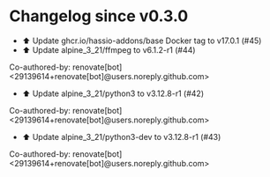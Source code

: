 # Changelog since v0.3.0
- ⬆️ Update ghcr.io/hassio-addons/base Docker tag to v17.0.1 (#45) 
- ⬆️ Update alpine_3_21/ffmpeg to v6.1.2-r1 (#44)

Co-authored-by: renovate[bot] <29139614+renovate[bot]@users.noreply.github.com> 
- ⬆️ Update alpine_3_21/python3 to v3.12.8-r1 (#42)

Co-authored-by: renovate[bot] <29139614+renovate[bot]@users.noreply.github.com> 
- ⬆️ Update alpine_3_21/python3-dev to v3.12.8-r1 (#43)

Co-authored-by: renovate[bot] <29139614+renovate[bot]@users.noreply.github.com> 
